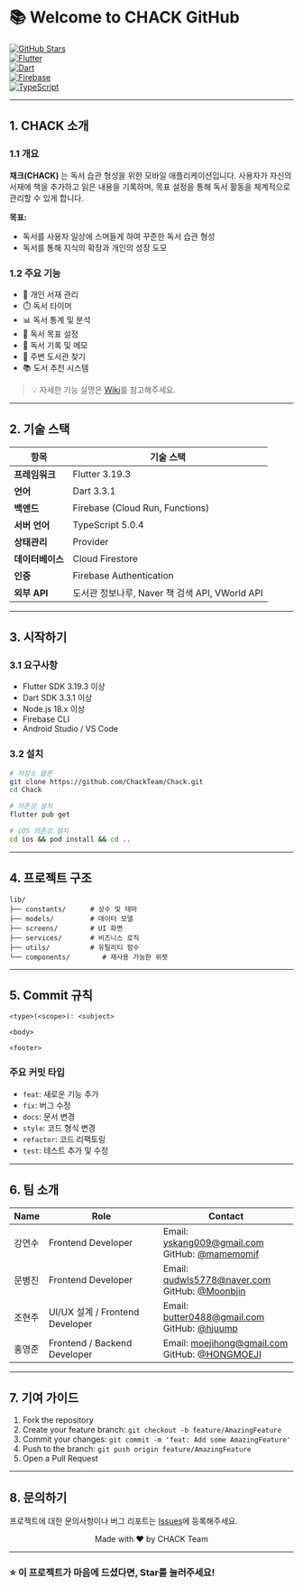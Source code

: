 # 📚 Welcome to CHACK GitHub

[![GitHub Stars](https://img.shields.io/github/stars/ChackTeam/Chack?style=social)](https://github.com/ChackTeam/Chack)  
[![Flutter](https://img.shields.io/badge/Flutter-3.19.3-blue.svg)](https://flutter.dev)  
[![Dart](https://img.shields.io/badge/Dart-3.3.1-blue.svg)](https://dart.dev)  
[![Firebase](https://img.shields.io/badge/Firebase-latest-orange.svg)](https://firebase.google.com)  
[![TypeScript](https://img.shields.io/badge/TypeScript-5.0.4-blue.svg)](https://www.typescriptlang.org/)

---

## 1. CHACK 소개

### 1.1 개요
**채크(CHACK)** 는 독서 습관 형성을 위한 모바일 애플리케이션입니다. 사용자가 자신의 서재에 책을 추가하고 읽은 내용을 기록하며, 목표 설정을 통해 독서 활동을 체계적으로 관리할 수 있게 합니다.

**목표:**  
- 독서를 사용자 일상에 스며들게 하여 꾸준한 독서 습관 형성
- 독서를 통해 지식의 확장과 개인의 성장 도모

### 1.2 주요 기능
- 📖 개인 서재 관리  
- ⏱️ 독서 타이머  
- 📊 독서 통계 및 분석  
- 🎯 독서 목표 설정  
- 📝 독서 기록 및 메모  
- 📍 주변 도서관 찾기  
- 📚 도서 추천 시스템

> 💡 자세한 기능 설명은 [Wiki](./wiki)를 참고해주세요.

---

## 2. 기술 스택

| 항목 | 기술 스택 |
|------|-----------|
| **프레임워크** | Flutter 3.19.3 |
| **언어** | Dart 3.3.1 |
| **백엔드** | Firebase (Cloud Run, Functions) |
| **서버 언어** | TypeScript 5.0.4 |
| **상태관리** | Provider |
| **데이터베이스** | Cloud Firestore |
| **인증** | Firebase Authentication |
| **외부 API** | 도서관 정보나루, Naver 책 검색 API, VWorld API |

---

## 3. 시작하기

### 3.1 요구사항
- Flutter SDK 3.19.3 이상
- Dart SDK 3.3.1 이상
- Node.js 18.x 이상
- Firebase CLI
- Android Studio / VS Code

### 3.2 설치
```bash
# 저장소 클론
git clone https://github.com/ChackTeam/Chack.git
cd Chack

# 의존성 설치
flutter pub get

# iOS 의존성 설치
cd ios && pod install && cd ..
```
---

## 4. 프로젝트 구조
```
lib/
├── constants/      # 상수 및 테마
├── models/         # 데이터 모델
├── screens/        # UI 화면
├── services/       # 비즈니스 로직
├── utils/          # 유틸리티 함수
└── components/        # 재사용 가능한 위젯
```

---

## 5. Commit 규칙

```
<type>(<scope>): <subject>

<body>

<footer>
```

### 주요 커밋 타입
- `feat`: 새로운 기능 추가
- `fix`: 버그 수정
- `docs`: 문서 변경
- `style`: 코드 형식 변경
- `refactor`: 코드 리팩토링
- `test`: 테스트 추가 및 수정

---

## 6. 팀 소개

| Name | Role | Contact |
|------|------|----------|
| 강연수 | Frontend Developer | Email: yskang009@gmail.com<br>GitHub: [@mamemomif](https://github.com/mamemomif) |
| 문병진 | Frontend Developer | Email: qudwls5778@naver.com<br>GitHub: [@Moonbjin](https://github.com/Moonbjin) |
| 조현주 | UI/UX 설계 / Frontend Developer | Email: butter0488@gmail.com<br>GitHub: [@hjuump](https://github.com/hjuump) |
| 홍영준 | Frontend / Backend Developer | Email: moejihong@gmail.com<br>GitHub: [@HONGMOEJI](https://github.com/HONGMOEJI) |

---

## 7. 기여 가이드

1. Fork the repository
2. Create your feature branch: `git checkout -b feature/AmazingFeature`
3. Commit your changes: `git commit -m 'feat: Add some AmazingFeature'`
4. Push to the branch: `git push origin feature/AmazingFeature`
5. Open a Pull Request

---

## 8. 문의하기

프로젝트에 대한 문의사항이나 버그 리포트는 [Issues](https://github.com/ChackTeam/Chack/issues)에 등록해주세요.

<p align="center">Made with ❤️ by CHACK Team</p>

---

### ⭐️ 이 프로젝트가 마음에 드셨다면, Star를 눌러주세요!
